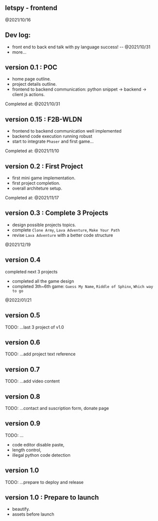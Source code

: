 letspy - frontend
--------------------

@2021/10/16


## Dev log:

- front end to back end talk with py language success!  --  @2021/10/31
- more...


## version 0.1 : POC

- home page outline.
- project details outline.
- frontend to backend communication: python snippet -> backend -> client js actions.

Completed at: @2021/10/31

## version 0.15 : F2B-WLDN

- frontend to backend communication well implemented
- backend code execution running robust
- start to integrate `Phaser` and first game...

Completed at: @2021/11/10

## version 0.2 : First Project

- first mini game implementation.
- first project completion.
- overall architeture setup.

Completed at: @2021/11/17

## version 0.3 : Complete 3 Projects

- design possible projects topics.
- complete `Clone Army`, `Lava Adventure`, `Make Your Path`
- revise `Lava Adventure` with a better code structure

@2021/12/19

## version 0.4 

completed next 3 projects

- completed all the game design
- completed 3th~6th game: `Guess My Name`, `Riddle of Sphinx`, `Which way to go`

@2022/01/21

## version 0.5

TODO: ...last 3 project of v1.0

## version 0.6

TODO: ...add project text reference

## version 0.7

TODO: ...add video content

## version 0.8

TODO: ...contact and suscription form, donate page

## version 0.9

TODO: ...

- code editor disable paste, 
- length control,
- illegal python code detection

## version 1.0

TODO: ...prepare to deploy and release



## version 1.0 : Prepare to launch

- beautify.
- assets before launch
